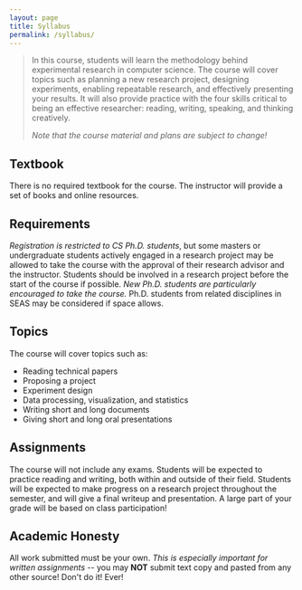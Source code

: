 ```yaml
---
layout: page
title: Syllabus
permalink: /syllabus/
---
```


<blockquote>
In this course, students will learn the methodology behind experimental research in computer science. The course will cover topics such as planning a new research project, designing experiments, enabling repeatable research, and effectively presenting your results. It will also provide practice with the four skills critical to being an effective researcher: reading, writing, speaking, and thinking creatively.

*Note that the course material and plans are subject to change!*
</blockquote>

## Textbook
There is no required textbook for the course.  The instructor will provide a set of books and online resources.

## Requirements
*Registration is restricted to CS Ph.D. students*, but some masters or undergraduate students actively engaged in a research project may be allowed to take the course with the approval of their research advisor and the instructor. Students should be involved in a research project before the start of the course if possible.  *New Ph.D. students are particularly encouraged to take the course.* Ph.D. students from related disciplines in SEAS may be considered if space allows.

## Topics
The course will cover topics such as:
  - Reading technical papers
  - Proposing a project
  - Experiment design
  - Data processing, visualization, and statistics
  - Writing short and long documents
  - Giving short and long oral presentations

## Assignments
The course will not include any exams. Students will be expected to practice reading and writing, both within and outside of their field. Students will be expected to make progress on a research project throughout the semester, and will give a final writeup and presentation.  A large part of your grade will be based on class participation!

## Academic Honesty
All work submitted must be your own. *This is especially important for written assignments* -- you may **NOT** submit text copy and pasted from any other source!  Don't do it! Ever!
